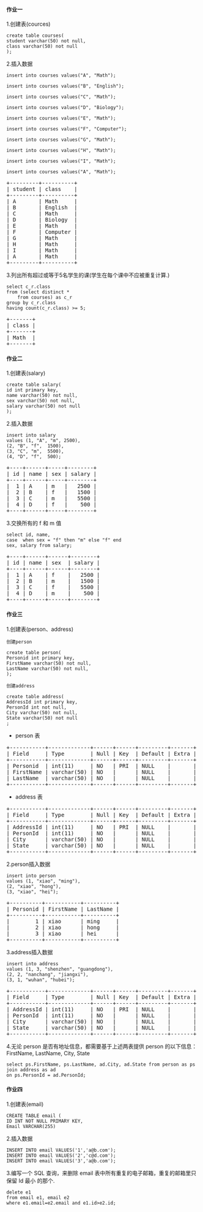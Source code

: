 #### 作业一
1.创建表(cources)
```
create table courses(
student varchar(50) not null,
class varchar(50) not null
);
```

2.插入数据
```
insert into courses values("A", "Math");

insert into courses values("B", "English");

insert into courses values("C", "Math");

insert into courses values("D", "Biology");

insert into courses values("E", "Math");

insert into courses values("F", "Computer");

insert into courses values("G", "Math");

insert into courses values("H", "Math");

insert into courses values("I", "Math");

insert into courses values("A", "Math");
```

<pre>
+---------+----------+
| student | class    |
+---------+----------+
| A       | Math     |
| B       | English  |
| C       | Math     |
| D       | Biology  |
| E       | Math     |
| F       | Computer |
| G       | Math     |
| H       | Math     |
| I       | Math     |
| A       | Math     |
+---------+----------+
</pre>

3.列出所有超过或等于5名学生的课(学生在每个课中不应被重复计算.)
```
select c_r.class 
from (select distinct * 
    from courses) as c_r 
group by c_r.class  
having count(c_r.class) >= 5;
```
<pre>
+-------+
| class |
+-------+
| Math  |
+-------+
</pre>

#### 作业二
1.创建表(salary)
```
create table salary(
id int primary key,
name varchar(50) not null,
sex varchar(50) not null,
salary varchar(50) not null
);

```

2.插入数据
```
insert into salary
values (1, "A", "m", 2500),
(2, "B", "f",  1500),
(3, "C", "m",  5500),
(4, "D", "f",  500);
```
<pre>
+----+------+-----+--------+
| id | name | sex | salary |
+----+------+-----+--------+
|  1 | A    | m   |   2500 |
|  2 | B    | f   |   1500 |
|  3 | C    | m   |   5500 |
|  4 | D    | f   |    500 |
+----+------+-----+--------+
</pre>

3.交换所有的 f 和 m 值
```
select id, name, 
case  when sex = "f" then "m" else "f" end 
sex, salary from salary;
```
<pre>
+----+------+------+--------+
| id | name | sex  | salary |
+----+------+------+--------+
|  1 | A    | f    |   2500 |
|  2 | B    | m    |   1500 |
|  3 | C    | f    |   5500 |
|  4 | D    | m    |    500 |
+----+------+------+--------+
</pre>

#### 作业三
1.创建表(person、address)
```
创建person

create table person(
Personid int primary key,
FirstName varchar(50) not null,
LastName varchar(50) not null,
);

创建address

create table address(
AddressId int primary key,
PersonId int not null,
City varchar(50) not null,
State varchar(50) not null
;
```

+ person 表
<pre>
+-----------+-------------+------+------+---------+-------+
| Field     | Type        | Null | Key  | Default | Extra |
+-----------+-------------+------+------+---------+-------+
| Personid  | int(11)     | NO   | PRI  | NULL    |       |
| FirstName | varchar(50) | NO   |      | NULL    |       |
| LastName  | varchar(50) | NO   |      | NULL    |       |
+-----------+-------------+------+------+---------+-------+
</pre>


+ address 表
<pre>
+-----------+-------------+------+------+---------+-------+
| Field     | Type        | Null | Key  | Default | Extra |
+-----------+-------------+------+------+---------+-------+
| AddressId | int(11)     | NO   | PRI  | NULL    |       |
| PersonId  | int(11)     | NO   |      | NULL    |       |
| City      | varchar(50) | NO   |      | NULL    |       |
| State     | varchar(50) | NO   |      | NULL    |       |
+-----------+-------------+------+------+---------+-------+
</pre>

2.person插入数据
```
insert into person
values (1, "xiao", "ming"),
(2, "xiao", "hong"),
(3, "xiao", "hei");
```
<pre>
+----------+-----------+----------+
| Personid | FirstName | LastName |
+----------+-----------+----------+
|        1 | xiao      | ming     |
|        2 | xiao      | hong     |
|        3 | xiao      | hei      |
+----------+-----------+----------+
</pre>

3.address插入数据
```
insert into address
values (1, 3, "shenzhen", "guangdong"),
(2, 2, "nanchang", "jiangxi"),
(3, 1, "wuhan", "hubei");
```
<pre>
+-----------+-------------+------+------+---------+-------+
| Field     | Type        | Null | Key  | Default | Extra |
+-----------+-------------+------+------+---------+-------+
| AddressId | int(11)     | NO   | PRI  | NULL    |       |
| PersonId  | int(11)     | NO   |      | NULL    |       |
| City      | varchar(50) | NO   |      | NULL    |       |
| State     | varchar(50) | NO   |      | NULL    |       |
+-----------+-------------+------+------+---------+-------+
</pre>

4.无论 person 是否有地址信息，都需要基于上述两表提供 person 的以下信息：FirstName, LastName, City, State
```
select ps.FirstName, ps.LastName, ad.City, ad.State from person as ps 
join address as ad 
on ps.PersonId = ad.PersonId;
```


#### 作业四
1.创建表(email)
```
CREATE TABLE email (
ID INT NOT NULL PRIMARY KEY,
Email VARCHAR(255)
```

2.插入数据
```
INSERT INTO email VALUES('1','a@b.com');
INSERT INTO email VALUES('2','c@d.com');
INSERT INTO email VALUES('3','a@b.com');
```

3.编写一个 SQL 查询，来删除 email 表中所有重复的电子邮箱，重复的邮箱里只保留 Id 最小 的那个.
```
delete e1 
from email e1, email e2 
where e1.email=e2.email and e1.id>e2.id;
```














